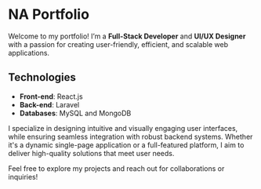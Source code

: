  # NA Portfolio

Welcome to my portfolio! I’m a **Full-Stack Developer** and **UI/UX Designer** with a passion for creating user-friendly, efficient, and scalable web applications.

## Technologies

- **Front-end**: React.js
- **Back-end**: Laravel
- **Databases**: MySQL and MongoDB

I specialize in designing intuitive and visually engaging user interfaces, while ensuring seamless integration with robust backend systems. Whether it's a dynamic single-page application or a full-featured platform, I aim to deliver high-quality solutions that meet user needs.

Feel free to explore my projects and reach out for collaborations or inquiries!

